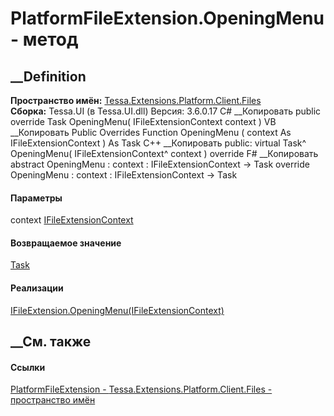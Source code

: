 # PlatformFileExtension.OpeningMenu - метод
##  __Definition
 **Пространство имён:**
[Tessa.Extensions.Platform.Client.Files](N_Tessa_Extensions_Platform_Client_Files.htm)  
 **Сборка:** Tessa.UI (в Tessa.UI.dll) Версия: 3.6.0.17
C# __Копировать
     public override Task OpeningMenu(
    	IFileExtensionContext context
    )
VB __Копировать
     Public Overrides Function OpeningMenu ( 
    	context As IFileExtensionContext
    ) As Task
C++ __Копировать
     public:
    virtual Task^ OpeningMenu(
    	IFileExtensionContext^ context
    ) override
F# __Копировать
     abstract OpeningMenu : 
            context : IFileExtensionContext -> Task 
    override OpeningMenu : 
            context : IFileExtensionContext -> Task 
#### Параметры
context [IFileExtensionContext](T_Tessa_UI_Files_IFileExtensionContext.htm)
#### Возвращаемое значение
[Task](https://learn.microsoft.com/dotnet/api/system.threading.tasks.task)
#### Реализации
[IFileExtension.OpeningMenu(IFileExtensionContext)](M_Tessa_UI_Files_IFileExtension_OpeningMenu.htm)  
##  __См. также
#### Ссылки
[PlatformFileExtension -
](T_Tessa_Extensions_Platform_Client_Files_PlatformFileExtension.htm)
[Tessa.Extensions.Platform.Client.Files - пространство
имён](N_Tessa_Extensions_Platform_Client_Files.htm)
